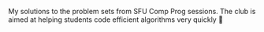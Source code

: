 My solutions to the problem sets from SFU Comp Prog sessions. The club is aimed at helping students code efficient algorithms very quickly 👾
